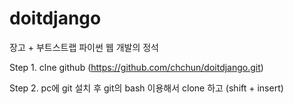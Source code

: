 # doitdjango
장고 + 부트스트랩 파이썬 웹 개발의 정석

Step 1.  clne github (https://github.com/chchun/doitdjango.git) 

Step 2.  pc에  git 설치 후  git의 bash 이용해서  clone 하고  (shift + insert) 

